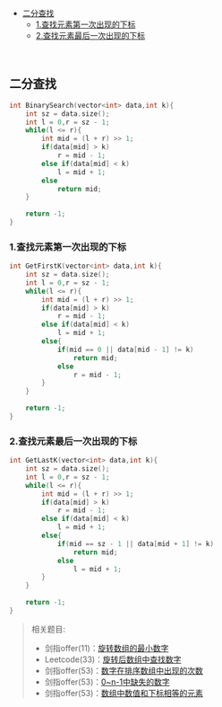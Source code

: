 * [二分查找](#二分查找)
    * [1.查找元素第一次出现的下标](#1查找元素第一次出现的下标)
    * [2.查找元素最后一次出现的下标](#2查找元素最后一次出现的下标)

<br>

## 二分查找

```c++
int BinarySearch(vector<int> data,int k){
    int sz = data.size();
    int l = 0,r = sz - 1;
    while(l <= r){
        int mid = (l + r) >> 1;
        if(data[mid] > k)
            r = mid - 1;
        else if(data[mid] < k)
            l = mid + 1;
        else
            return mid;
    }
    
    return -1;
}
```

### 1.查找元素第一次出现的下标

```c++
int GetFirstK(vector<int> data,int k){
    int sz = data.size();
    int l = 0,r = sz - 1;
    while(l <= r){
        int mid = (l + r) >> 1;
        if(data[mid] > k)
            r = mid - 1;
        else if(data[mid] < k)
            l = mid + 1;
        else{
            if(mid == 0 || data[mid - 1] != k) 
                return mid;
            else 
                r = mid - 1;
        }
    }
    
    return -1;
}
```

### 2.查找元素最后一次出现的下标

```c++
int GetLastK(vector<int> data,int k){
    int sz = data.size();
    int l = 0,r = sz - 1;
    while(l <= r){
        int mid = (l + r) >> 1;
        if(data[mid] > k)
            r = mid - 1;
        else if(data[mid] < k)
            l = mid + 1;
        else{
            if(mid == sz - 1 || data[mid + 1] != k)
                return mid;
            else
                l = mid + 1;
        }
    }
    
    return -1;
}
```

> 相关题目:
> * 剑指offer(11)：[旋转数组的最小数字](https://www.nowcoder.com/practice/9f3231a991af4f55b95579b44b7a01ba?tpId=13&tqId=11159&tPage=1&rp=2&ru=%2Fta%2Fcoding-interviews&qru=%2Fta%2Fcoding-interviews%2Fquestion-ranking)
> * Leetcode(33)：[旋转后数组中查找数字](https://leetcode.com/problems/search-in-rotated-sorted-array/description/)
> * 剑指offer(53)：[数字在排序数组中出现的次数](https://www.nowcoder.com/practice/70610bf967994b22bb1c26f9ae901fa2?tpId=13&tqId=11190&tPage=2&rp=2&ru=/ta/coding-interviews&qru=/ta/coding-interviews/question-ranking)
> * 剑指offer(53)：[0~n-1中缺失的数字](code/53-2.md)
> * 剑指offer(53)：[数组中数值和下标相等的元素](code/53-3.md)